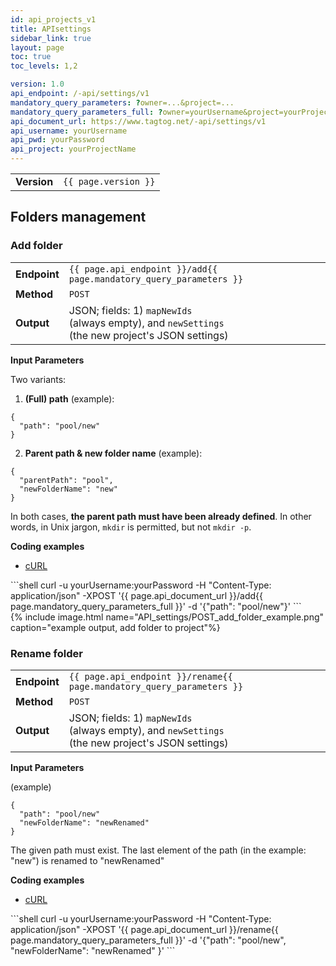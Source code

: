 ```yaml
---
id: api_projects_v1
title: APIsettings
sidebar_link: true
layout: page
toc: true
toc_levels: 1,2

version: 1.0
api_endpoint: /-api/settings/v1
mandatory_query_parameters: ?owner=...&project=...
mandatory_query_parameters_full: ?owner=yourUsername&project=yourProjectName
api_document_url: https://www.tagtog.net/-api/settings/v1
api_username: yourUsername
api_pwd: yourPassword
api_project: yourProjectName
---
```


<div class="two-third-col">
  <table style="width:100%;white-space:nowrap;">
    <tr>
      <td><strong>Version</strong></td>
      <td><code>{{ page.version }}</code></td>
    </tr>    
  </table>
</div>


<div class="two-third-col" markdown="1">

## Folders management

### Add folder

<table style="width:100%;white-space:nowrap;">
  <tr>
    <td><strong>Endpoint</strong></td>
    <td><code>{{ page.api_endpoint }}/add{{ page.mandatory_query_parameters }}</code></td>
  </tr>
  <tr>
    <td><strong>Method</strong></td>
    <td><code>POST</code></td>
  </tr>  
  <tr>
    <td><strong>Output</strong></td>
    <td>JSON; fields: 1) <code>mapNewIds</code> (always empty), and <code>newSettings</code> (the new project's JSON settings)</td>
  </tr>
</table>

**Input Parameters**

Two variants:

1. **(Full) path** (example):
```shell
{
  "path": "pool/new"
}
```

2. **Parent path & new folder name** (example):
```shell
{
  "parentPath": "pool",
  "newFolderName": "new"
}
```

In both cases, **the parent path must have been already defined**. In other words, in Unix jargon, `mkdir` is permitted, but not `mkdir -p`.


**Coding examples**

<div id="tabs-container">
  <ul class="tabs-menu">
    <li class="current"><a href="#tab-1-curl">cURL</a></li>    
  </ul>
  <div class="tab">
<div id="tab-1-curl" class="tab-content" style="display: block" markdown="1">
```shell
curl -u yourUsername:yourPassword -H "Content-Type: application/json" -XPOST '{{ page.api_document_url }}/add{{ page.mandatory_query_parameters_full }}' -d '{"path": "pool/new"}'
```
</div>
  </div>
</div>

</div>

<div class="one-third-col">
  {% include image.html name="API_settings/POST_add_folder_example.png" caption="example output, add folder to project"%}
</div>



<div class="two-third-col" markdown="1">

### Rename folder

<table style="width:100%;white-space:nowrap;">
  <tr>
    <td><strong>Endpoint</strong></td>
    <td><code>{{ page.api_endpoint }}/rename{{ page.mandatory_query_parameters }}</code></td>
  </tr>
  <tr>
    <td><strong>Method</strong></td>
    <td><code>POST</code></td>
  </tr>  
  <tr>
    <td><strong>Output</strong></td>
    <td>JSON; fields: 1) <code>mapNewIds</code> (always empty), and <code>newSettings</code> (the new project's JSON settings)</td>
  </tr>
</table>

**Input Parameters**

(example)

```shell
{
  "path": "pool/new"
  "newFolderName": "newRenamed"
}
```

The given path must exist. The last element of the path (in the example: "new") is renamed to "newRenamed"


**Coding examples**

<div id="tabs-container">
  <ul class="tabs-menu">
    <li class="current"><a href="#tab-1-curl">cURL</a></li>    
  </ul>
  <div class="tab">
<div id="tab-1-curl" class="tab-content" style="display: block" markdown="1">
```shell
curl -u yourUsername:yourPassword -H "Content-Type: application/json" -XPOST '{{ page.api_document_url }}/rename{{ page.mandatory_query_parameters_full }}' -d '{"path": "pool/new", "newFolderName": "newRenamed" }'
```
</div>
  </div>
</div>

</div>
